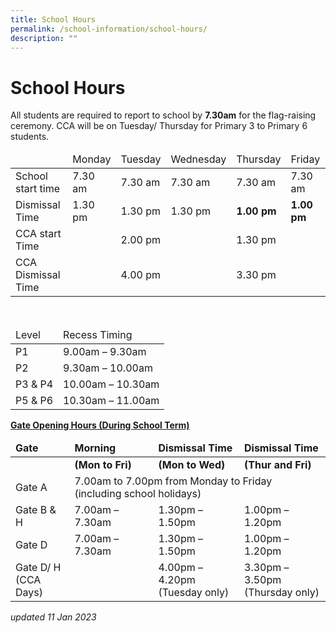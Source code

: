 ```yaml
---
title: School Hours
permalink: /school-information/school-hours/
description: ""
---
```

# School Hours

All students are required to report to school by **7.30am** for the flag-raising ceremony. CCA will be on Tuesday/ Thursday for Primary 3 to Primary 6 students.

<table>
<thead>
  <tr>
    <td></td>
    <td>Monday</td>
    <td>Tuesday</td>
    <td>Wednesday</td>
    <td>Thursday</td>
    <td>Friday</td>
  </tr>
</thead>
<tbody>
  <tr>
    <td>School start time</td>
    <td>7.30 am</td>
    <td>7.30 am</td>
    <td>7.30 am</td>
    <td>7.30 am</td>
    <td>7.30 am</td>
  </tr>
  <tr>
    <td>Dismissal Time</td>
    <td>1.30 pm</td>
    <td>1.30 pm</td>
    <td>1.30 pm</td>
		<td><b>1.00 pm</b></td>
		<td><b>1.00 pm</b></td>
  </tr>
  <tr>
    <td>CCA start Time</td>
    <td> </td>
    <td>2.00 pm</td>
    <td> </td>
    <td>1.30 pm</td>
    <td> </td>
  </tr>
  <tr>
    <td>CCA Dismissal Time</td>
    <td> </td>
    <td>4.00 pm</td>
    <td> </td>
    <td>3.30 pm</td>
    <td></td>
  </tr>
</tbody>
</table>

<br>

<table>
<thead>
  <tr>
    <td>Level</td>
    <td>Recess Timing</td>
  </tr>
</thead>
<tbody>
  <tr>
    <td>P1</td>
    <td>9.00am – 9.30am</td>
  </tr>
  <tr>
    <td>P2</td>
    <td>9.30am – 10.00am</td>
  </tr>
  <tr>
    <td>P3 &amp; P4</td>
    <td>10.00am – 10.30am</td>
  </tr>
  <tr>
    <td>P5 &amp; P6</td>
    <td>10.30am – 11.00am</td>
  </tr>
</tbody>
</table>


<b><u>Gate Opening Hours (During School Term)</u></b>

<table>
<thead>
  <tr>
		<td><b>Gate</b></td>
		<td><b>Morning</b></td>
    <td><b>Dismissal Time</b></td>
    <td><b>Dismissal Time</b></td>
  </tr>
</thead>
<tbody>
  <tr>
    <td> </td>
    <td><b>(Mon to Fri)</b></td>
    <td><b>(Mon to Wed)</b></td>
    <td><b>(Thur and Fri)</b></td>
  </tr>
  <tr>
    <td>Gate A</td>
    <td colspan="3">7.00am to 7.00pm from Monday to Friday<br>(including school holidays)</td>
  </tr>
  <tr>
    <td>Gate B &amp; H</td>
    <td>7.00am – 7.30am</td>
    <td>1.30pm – 1.50pm</td>
    <td>1.00pm – 1.20pm</td>
  </tr>
  <tr>
    <td>Gate D</td>
    <td>7.00am – 7.30am</td>
    <td>1.30pm – 1.50pm</td>
    <td>1.00pm – 1.20pm</td>
  </tr>
  <tr>
    <td>Gate D/ H<br>(CCA Days)</td>
    <td> </td>
    <td>4.00pm – 4.20pm<br>(Tuesday only)</td>
    <td>3.30pm – 3.50pm<br>(Thursday only)</td>
  </tr>
</tbody>
</table>

_updated 11 Jan 2023_